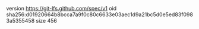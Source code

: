 version https://git-lfs.github.com/spec/v1
oid sha256:d01920664b8bcca7a9f0c80c6633e03aec1d9a21bc5d0e5ed83f0983a5355458
size 456
